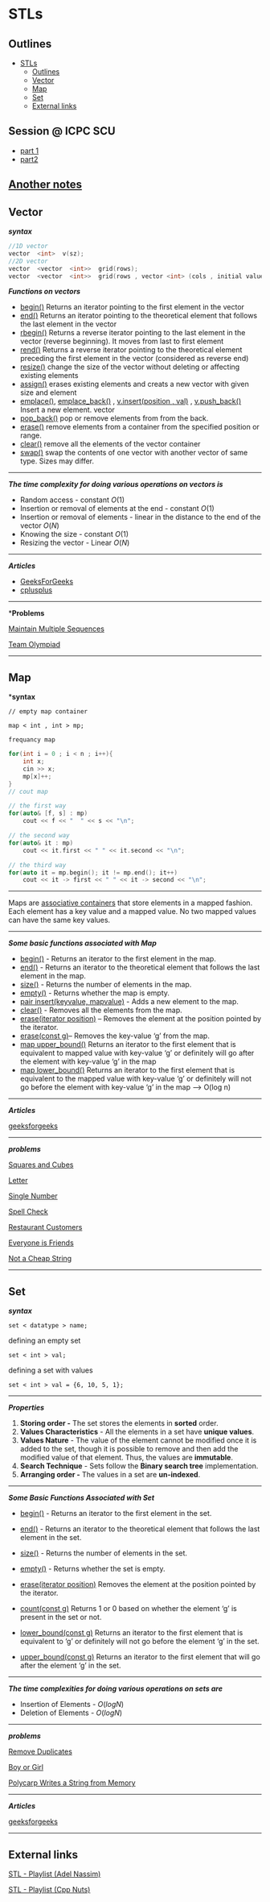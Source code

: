 # STLs

## Outlines

- [STLs](#stls)
  - [Outlines](#outlines)
  - [Vector](#vector)
  - [Map](#map)
  - [Set](#set)
  - [External links](#external-links)
 
 ## Session @ ICPC SCU
 - [part 1](https://cisuezedu.sharepoint.com/sites/ICPC-SCULevel12022/_layouts/15/stream.aspx?id=%2Fsites%2FICPC%2DSCULevel12022%2FShared%20Documents%2FGeneral%2FRecordings%2FSTLs%2D20221023%5F200429%2DMeeting%20Recording%2Emp4&referrer=Teams%2ETEAMS%2DWEB&referrerScenario=teamsSdk%2DopenFilePreview)
 - [part2](https://cisuezedu.sharepoint.com/sites/ICPC-SCULevel12022/_layouts/15/stream.aspx?id=%2Fsites%2FICPC%2DSCULevel12022%2FShared%20Documents%2FGeneral%2FRecordings%2Fstls%20part%202%2D20221028%5F191444%2DMeeting%20Recording%2Emp4&referrer=Teams%2ETEAMS%2DWEB&referrerScenario=teamsSdk%2DopenFilePreview)
 
 [Another notes](https://onedrive.live.com/view.aspx?resid=F7E21CB6E5E8613D!2686&authkey=!ACkejYcoul4B2Qo)
 ---

## Vector

***syntax***

```cpp
//1D vector
vector  <int>  v(sz);
//2D vector
vector  <vector  <int>>  grid(rows);
vector  <vector  <int>>  grid(rows , vector <int> (cols , initial value));
```

***Functions on vectors***

- [begin()](https://www.geeksforgeeks.org/vectorbegin-vectorend-c-stl/) Returns an iterator pointing to the first element in the vector
- [end()](https://www.geeksforgeeks.org/vectorbegin-vectorend-c-stl/)  Returns an iterator pointing to the theoretical element that follows the last element in the vector
- [rbegin()](https://www.geeksforgeeks.org/vector-rbegin-and-rend-function-in-c-stl/) Returns a reverse iterator pointing to the last element in the vector (reverse beginning). It moves from last to first element
- [rend()](https://www.geeksforgeeks.org/vector-rbegin-and-rend-function-in-c-stl/) Returns a reverse iterator pointing to the theoretical element preceding the first element in the vector (considered as reverse end)
- [resize()](https://www.geeksforgeeks.org/vector-chttps://pastebin.com/begin-vector-cend-c-stl/) change the size of the vector without deleting or affecting existing elements
- [assign()](https://www.geeksforgeeks.org/vector-assign-in-c-stl/) erases existing elements and creats a new vector with given size and element
- [emplace()](https://www.geeksforgeeks.org/vector-emplace-function-in-c-stl/), [emplace_back()](https://www.geeksforgeeks.org/vectoremplace_back-c-stl/) ,  [v.insert(position , val)](https://www.geeksforgeeks.org/vector-insert-function-in-c-stl/) ,  [v.push_back()](https://www.geeksforgeeks.org/vectorpush_back-vectorpop_back-c-stl/) Insert a new element.
vector
- [pop_back()](https://www.geeksforgeeks.org/vectorpush_back-vectorpop_back-c-stl/) pop or remove elements from from the back.
- [erase()](https://www.geeksforgeeks.org/vectorclear-vectorerase-c-stl/) remove elements from a container from the specified position or range.
- [clear()](https://www.geeksforgeeks.org/vectorclear-vectorerase-c-stl/) remove all the elements of the vector container
- [swap()](https://www.geeksforgeeks.org/vectorat-vectorswap-c-stl/) swap the contents of one vector with another vector of same type. Sizes may differ.
  
---

***The time complexity for doing various operations on vectors is***

- Random access - constant $O(1)$
- Insertion or removal of elements at the end - constant $O(1)$
- Insertion or removal of elements - linear in the distance to the end of the vector $O(N)$
- Knowing the size - constant $O(1)$
- Resizing the vector - Linear $O(N)$

---

***Articles***

- [GeeksForGeeks](https://www.geeksforgeeks.org/vector-in-cpp-stl/?ref=gcse)
- [cplusplus](https://cplusplus.com/reference/vector/vector/)

---

***Problems**

[Maintain Multiple Sequences](https://atcoder.jp/contests/abc271/tasks/abc271_b)

[Team Olympiad](https://codeforces.com/problemset/problem/490/A)

---

## Map

***syntax**

`// empty map container`

`map < int , int > mp;`

`frequancy map`

```cpp
for(int i = 0 ; i < n ; i++){
    int x;
    cin >> x;
    mp[x]++;
}
// cout map

// the first way
for(auto& [f, s] : mp) 
    cout << f << "  " << s << "\n";

// the second way
for(auto& it : mp)
    cout << it.first << " " << it.second << "\n";

// the third way
for(auto it = mp.begin(); it != mp.end(); it++)
    cout << it -> first << " " << it -> second << "\n";
```

---
  
Maps are [associative containers](https://www.geeksforgeeks.org/containers-cpp-stl/) that store elements in a mapped fashion. Each element has a key value and a mapped value. No two mapped values can have the same key values.

---

***Some basic functions associated with Map***

- [begin()](https://www.geeksforgeeks.org/mapbegin-end-c-stl/) - Returns an iterator to the first element in the map.
- [end()](https://www.geeksforgeeks.org/mapbegin-end-c-stl/) - Returns an iterator to the theoretical element that follows the last element in the map.
- [size()](https://www.geeksforgeeks.org/mapsize-c-stl/) - Returns the number of elements in the map.
- [empty()](https://www.geeksforgeeks.org/mapempty-c-stl/) - Returns whether the map is empty.
- [pair insert(keyvalue, mapvalue)](https://www.geeksforgeeks.org/map-insert-in-c-stl/) - Adds a new element to the map.
- [clear()](https://www.geeksforgeeks.org/mapclear-c-stl/) - Removes all the elements from the map.
- [erase(iterator position)](https://www.geeksforgeeks.org/map-erase-function-in-c-stl/) – Removes the element at the position pointed by the iterator.
- [erase(const g)](https://www.geeksforgeeks.org/map-erase-function-in-c-stl/)– Removes the key-value ‘g’ from the map.
- [map upper_bound()](https://www.geeksforgeeks.org/map-upper_bound-function-in-c-stl/)	Returns an iterator to the first element that is equivalent to mapped value with key-value ‘g’ or definitely will go after the element with key-value ‘g’ in the map
- [map lower_bound()](https://www.geeksforgeeks.org/map-lower_bound-function-in-c-stl/)	Returns an iterator to the first element that is equivalent to the mapped value with key-value ‘g’ or definitely will not go before the element with key-value ‘g’ in the map –> O(log n)


---

***Articles***

[geeksforgeeks](https://www.geeksforgeeks.org/map-associative-containers-the-c-standard-template-library-stl/)

---

***problems***

[Squares and Cubes](https://codeforces.com/contest/1619/problem/B)

[Letter](https://codeforces.com/gym/323462/problem/C)

[Single Number](https://leetcode.com/problems/single-number/)

[Spell Check](https://codeforces.com/contest/1722/problem/A)

[Restaurant Customers](https://vjudge.net/contest/517904#problem/G)

[Everyone is Friends](https://atcoder.jp/contests/abc272/tasks/abc272_b)

[Not a Cheap String](https://codeforces.com/contest/1702/problem/D)

---

## Set

***syntax***

`set < datatype > name;`

defining an empty set

`set < int > val;`

defining a set with values

`set < int > val = {6, 10, 5, 1};`

---

***Properties***

1. **Storing order -** The set stores the elements in **sorted** order.
2. **Values Characteristics** - All the elements in a set have **unique values**.
3. **Values Nature** - The value of the element cannot be modified once it is added to the set, though it is possible to remove and then add the modified value of that element. Thus, the values  are **immutable**.
4. **Search Technique** - Sets follow the **Binary search tree** implementation.
5. **Arranging order -** The values in a set are **un-indexed**.

---

***Some Basic Functions Associated with Set***

- [begin()](https://www.geeksforgeeks.org/setbegin-setend-c-stl/) - Returns an iterator to the first element in the set.
- [end()](https://www.geeksforgeeks.org/setbegin-setend-c-stl/) - Returns an iterator to the theoretical element that follows the last element in the set.
- [size()](https://www.geeksforgeeks.org/setsize-c-stl/) - Returns the number of elements in the set.
- [empty()](https://www.geeksforgeeks.org/setempty-c-stl/) - Returns whether the set is empty.

- [erase(iterator position)](https://www.geeksforgeeks.org/seterase-c-stl/) 	Removes the element at the position pointed by the iterator.

- [count(const g)](https://www.geeksforgeeks.org/set-count-function-in-c-stl/)	Returns 1 or 0 based on whether the element ‘g’ is present in the set or not.

- [lower_bound(const g)](https://www.geeksforgeeks.org/set-lower_bound-function-in-c-stl/)	Returns an iterator to the first element that is equivalent to ‘g’ or definitely will not go before the element ‘g’ in the set.


- [upper_bound(const g)](https://www.geeksforgeeks.org/set-upper_bound-function-in-c-stl/)	Returns an iterator to the first element that will go after the element ‘g’ in the set.

---

***The time complexities for doing various operations on sets are***

- Insertion of Elements - $O(log N)$
- Deletion of Elements - $O(log N)$

---

***problems***

[Remove Duplicates](https://codeforces.com/group/KQlzWufN6x/contest/376252/problem/A)

[Boy or Girl](https://codeforces.com/group/KQlzWufN6x/contest/376252/problem/C)

[Polycarp Writes a String from Memory](https://codeforces.com/contest/1702/problem/B)

---

***Articles***

[geeksforgeeks](https://www.geeksforgeeks.org/set-in-cpp-stl/)

---

## External links

[STL - Playlist (Adel Nassim)](https://www.youtube.com/playlist?list=PLCInYL3l2AainAE4Xq2kdNGDfG0bys2xp)

[STL - Playlist (Cpp Nuts)](https://www.youtube.com/playlist?list=PLk6CEY9XxSIA-xo3HRYC3M0Aitzdut7AA)

